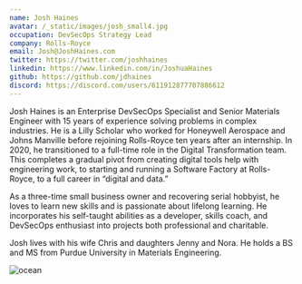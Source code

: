 ```yaml
---
name: Josh Haines
avatar: /_static/images/josh_small4.jpg
occupation: DevSecOps Strategy Lead
company: Rolls-Royce
email: Josh@JoshHaines.com
twitter: https://twitter.com/joshhaines
linkedin: https://www.linkedin.com/in/JoshuaHaines
github: https://github.com/jdhaines
discord: https://discord.com/users/611912877707886612
---
```


Josh Haines is an Enterprise DevSecOps Specialist and Senior Materials Engineer with 15 years of experience solving problems in complex industries. He is a Lilly Scholar who worked for Honeywell Aerospace and Johns Manville before rejoining Rolls-Royce ten years after an internship. In 2020, he transitioned to a full-time role in the Digital Transformation team. This completes a gradual pivot from creating digital tools help with engineering work, to starting and running a Software Factory at Rolls-Royce, to a full career in “digital and data.”

As a three-time small business owner and recovering serial hobbyist, he loves to learn new skills and is passionate about lifelong learning. He incorporates his self-taught abilities as a developer, skills coach, and DevSecOps enthusiast into projects both professional and charitable.

Josh lives with his wife Chris and daughters Jenny and Nora. He holds a BS and MS from Purdue University in Materials Engineering.

<Image alt="ocean" src="/_static/images/family.jpg" width={419} height={627} />

